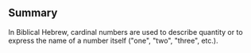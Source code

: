 ## Summary
In Biblical Hebrew, cardinal numbers are used to describe quantity or to express the name of a number itself ("one", "two", "three", etc.).